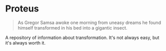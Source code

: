 # Proteus

> As Gregor Samsa awoke one morning from uneasy dreams he found himself transformed in his bed into a gigantic insect.

A repository of information about transformation. It's not always easy, but it's always worth it.
